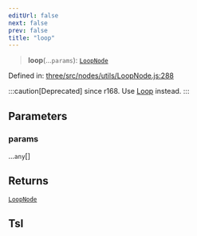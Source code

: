 ```yaml
---
editUrl: false
next: false
prev: false
title: "loop"
---
```


> **loop**(...`params`): [`LoopNode`](/reference/threewebgpu/classes/loopnode/)

Defined in: [three/src/nodes/utils/LoopNode.js:288](https://github.com/DefinitelyMaybe/three-i18n/blob/fa57b79433d1c349ffb23a78727299c8d4190136/three/src/nodes/utils/LoopNode.js#L288)

:::caution[Deprecated]
since r168. Use [Loop](/reference/threewebgpu/namespaces/tsl/functions/loop-1/) instead.
:::

## Parameters

### params

...`any`[]

## Returns

[`LoopNode`](/reference/threewebgpu/classes/loopnode/)

## Tsl
